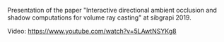 Presentation of the paper "Interactive directional ambient occlusion and shadow computations for volume ray casting" at sibgrapi 2019.

Video: https://www.youtube.com/watch?v=5LAwtNSYKg8
